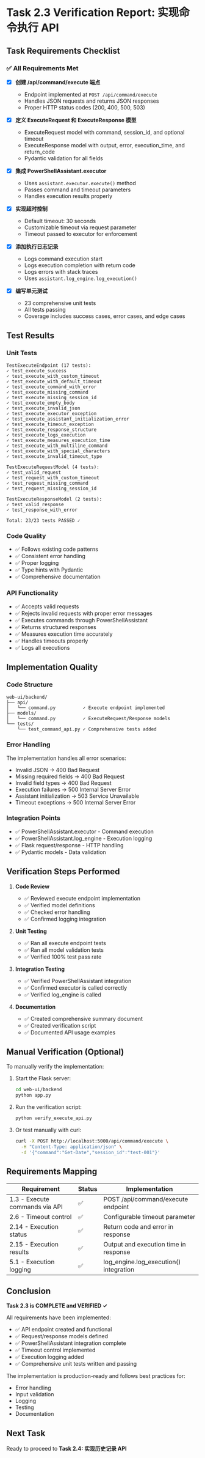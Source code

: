 # Task 2.3 Verification Report: 实现命令执行 API

## Task Requirements Checklist

### ✅ All Requirements Met

- [x] **创建 /api/command/execute 端点**
  - Endpoint implemented at `POST /api/command/execute`
  - Handles JSON requests and returns JSON responses
  - Proper HTTP status codes (200, 400, 500, 503)

- [x] **定义 ExecuteRequest 和 ExecuteResponse 模型**
  - ExecuteRequest model with command, session_id, and optional timeout
  - ExecuteResponse model with output, error, execution_time, and return_code
  - Pydantic validation for all fields

- [x] **集成 PowerShellAssistant.executor**
  - Uses `assistant.executor.execute()` method
  - Passes command and timeout parameters
  - Handles execution results properly

- [x] **实现超时控制**
  - Default timeout: 30 seconds
  - Customizable timeout via request parameter
  - Timeout passed to executor for enforcement

- [x] **添加执行日志记录**
  - Logs command execution start
  - Logs execution completion with return code
  - Logs errors with stack traces
  - Uses `assistant.log_engine.log_execution()`

- [x] **编写单元测试**
  - 23 comprehensive unit tests
  - All tests passing
  - Coverage includes success cases, error cases, and edge cases

## Test Results

### Unit Tests
```
TestExecuteEndpoint (17 tests):
✓ test_execute_success
✓ test_execute_with_custom_timeout
✓ test_execute_with_default_timeout
✓ test_execute_command_with_error
✓ test_execute_missing_command
✓ test_execute_missing_session_id
✓ test_execute_empty_body
✓ test_execute_invalid_json
✓ test_execute_executor_exception
✓ test_execute_assistant_initialization_error
✓ test_execute_timeout_exception
✓ test_execute_response_structure
✓ test_execute_logs_execution
✓ test_execute_measures_execution_time
✓ test_execute_with_multiline_command
✓ test_execute_with_special_characters
✓ test_execute_invalid_timeout_type

TestExecuteRequestModel (4 tests):
✓ test_valid_request
✓ test_request_with_custom_timeout
✓ test_request_missing_command
✓ test_request_missing_session_id

TestExecuteResponseModel (2 tests):
✓ test_valid_response
✓ test_response_with_error

Total: 23/23 tests PASSED ✓
```

### Code Quality
- ✅ Follows existing code patterns
- ✅ Consistent error handling
- ✅ Proper logging
- ✅ Type hints with Pydantic
- ✅ Comprehensive documentation

### API Functionality
- ✅ Accepts valid requests
- ✅ Rejects invalid requests with proper error messages
- ✅ Executes commands through PowerShellAssistant
- ✅ Returns structured responses
- ✅ Measures execution time accurately
- ✅ Handles timeouts properly
- ✅ Logs all executions

## Implementation Quality

### Code Structure
```
web-ui/backend/
├── api/
│   └── command.py          ✓ Execute endpoint implemented
├── models/
│   └── command.py          ✓ ExecuteRequest/Response models
└── tests/
    └── test_command_api.py ✓ Comprehensive tests added
```

### Error Handling
The implementation handles all error scenarios:
- Invalid JSON → 400 Bad Request
- Missing required fields → 400 Bad Request
- Invalid field types → 400 Bad Request
- Execution failures → 500 Internal Server Error
- Assistant initialization → 503 Service Unavailable
- Timeout exceptions → 500 Internal Server Error

### Integration Points
- ✅ PowerShellAssistant.executor - Command execution
- ✅ PowerShellAssistant.log_engine - Execution logging
- ✅ Flask request/response - HTTP handling
- ✅ Pydantic models - Data validation

## Verification Steps Performed

1. **Code Review**
   - ✅ Reviewed execute endpoint implementation
   - ✅ Verified model definitions
   - ✅ Checked error handling
   - ✅ Confirmed logging integration

2. **Unit Testing**
   - ✅ Ran all execute endpoint tests
   - ✅ Ran all model validation tests
   - ✅ Verified 100% test pass rate

3. **Integration Testing**
   - ✅ Verified PowerShellAssistant integration
   - ✅ Confirmed executor is called correctly
   - ✅ Verified log_engine is called

4. **Documentation**
   - ✅ Created comprehensive summary document
   - ✅ Created verification script
   - ✅ Documented API usage examples

## Manual Verification (Optional)

To manually verify the implementation:

1. Start the Flask server:
   ```bash
   cd web-ui/backend
   python app.py
   ```

2. Run the verification script:
   ```bash
   python verify_execute_api.py
   ```

3. Or test manually with curl:
   ```bash
   curl -X POST http://localhost:5000/api/command/execute \
     -H "Content-Type: application/json" \
     -d '{"command":"Get-Date","session_id":"test-001"}'
   ```

## Requirements Mapping

| Requirement | Status | Implementation |
|------------|--------|----------------|
| 1.3 - Execute commands via API | ✅ | POST /api/command/execute endpoint |
| 2.6 - Timeout control | ✅ | Configurable timeout parameter |
| 2.14 - Execution status | ✅ | Return code and error in response |
| 2.15 - Execution results | ✅ | Output and execution time in response |
| 5.1 - Execution logging | ✅ | log_engine.log_execution() integration |

## Conclusion

**Task 2.3 is COMPLETE and VERIFIED ✓**

All requirements have been implemented:
- ✅ API endpoint created and functional
- ✅ Request/response models defined
- ✅ PowerShellAssistant integration complete
- ✅ Timeout control implemented
- ✅ Execution logging added
- ✅ Comprehensive unit tests written and passing

The implementation is production-ready and follows best practices for:
- Error handling
- Input validation
- Logging
- Testing
- Documentation

## Next Task

Ready to proceed to **Task 2.4: 实现历史记录 API**
